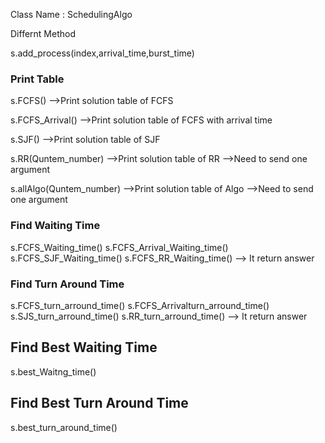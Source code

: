 Class Name : SchedulingAlgo

Differnt Method

s.add_process(index,arrival_time,burst_time)

###   Print Table   ###
s.FCFS()
-->Print solution table of FCFS

s.FCFS_Arrival()
-->Print solution table of FCFS with arrival time

s.SJF()
-->Print solution table of SJF

s.RR(Quntem_number)
-->Print solution table of RR
-->Need to send one argument

s.allAlgo(Quntem_number)
-->Print solution table of Algo
-->Need to send one argument


###  Find Waiting Time   ###   
s.FCFS_Waiting_time()
s.FCFS_Arrival_Waiting_time()
s.FCFS_SJF_Waiting_time()
s.FCFS_RR_Waiting_time()
--> It return answer


### Find Turn Around Time   ###
s.FCFS_turn_arround_time()
s.FCFS_Arrivalturn_arround_time()
s.SJS_turn_arround_time()
s.RR_turn_arround_time()
--> It return answer

## Find Best Waiting Time  ###
s.best_Waitng_time()


## Find Best Turn Around Time  ###
s.best_turn_around_time()
